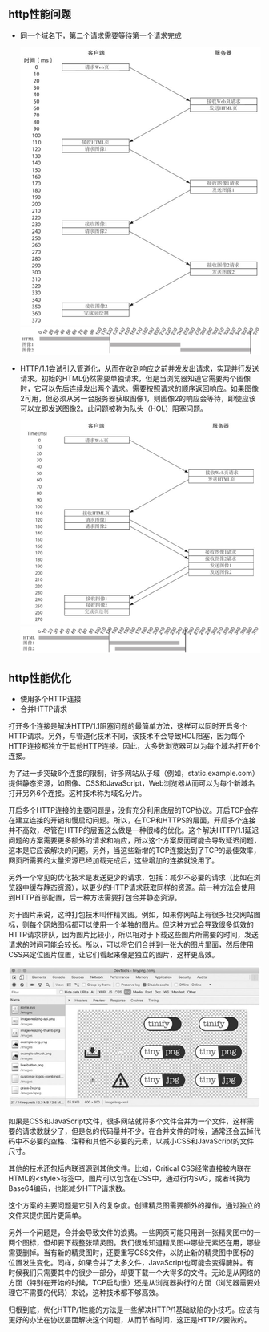 ## http性能问题

* 同一个域名下，第二个请求需要等待第一个请求完成

    ![](./img/1.jpeg)
    ![](./img/3.jpeg)

* HTTP/1.1尝试引入管道化，从而在收到响应之前并发发出请求，实现并行发送请求。初始的HTML仍然需要单独请求，但是当浏览器知道它需要两个图像时，它可以先后连续发出两个请求。需要按照请求的顺序返回响应。如果图像2可用，但必须从另一台服务器获取图像1，则图像2的响应会等待，即使应该可以立即发送图像2。此问题被称为队头（HOL）阻塞问题。

    ![](./img/2.jpeg)
    ![](./img/4.jpeg)

    
## http性能优化

* 使用多个HTTP连接
* 合并HTTP请求

打开多个连接是解决HTTP/1.1阻塞问题的最简单方法，这样可以同时开启多个HTTP请求。另外，与管道化技术不同，该技术不会导致HOL阻塞，因为每个HTTP连接都独立于其他HTTP连接。因此，大多数浏览器可以为每个域名打开6个连接。

为了进一步突破6个连接的限制，许多网站从子域（例如，static.example.com）提供静态资源，如图像、CSS和JavaScript，Web浏览器从而可以为每个新域名打开另外6个连接。这种技术称为域名分片。

开启多个HTTP连接的主要问题是，没有充分利用底层的TCP协议。开启TCP会存在建立连接的开销和慢启动问题。所以，在TCP和HTTPS的层面，开启多个连接并不高效，尽管在HTTP的层面这么做是一种很棒的优化。这个解决HTTP/1.1延迟问题的方案需要更多额外的请求和响应，所以这个方案反而可能会导致延迟问题，这本是它应该解决的问题。另外，当这些新增的TCP连接达到了TCP的最佳效率，网页所需要的大量资源已经加载完成后，这些增加的连接就没用了。

另外一个常见的优化技术是发送更少的请求，包括：减少不必要的请求（比如在浏览器中缓存静态资源），以更少的HTTP请求获取同样的资源。前一种方法会使用到HTTP首部配置，后一种方法需要打包合并静态资源。

对于图片来说，这种打包技术叫作精灵图。例如，如果你网站上有很多社交网站图标，则每个网站图标都可以使用一个单独的图片。但这种方式会导致很多低效的HTTP请求排队，因为图片比较小，所以相对于下载这些图片所需要的时间，发送请求的时间可能会较长。所以，可以将它们合并到一张大的图片里面，然后使用CSS来定位图片位置，让它们看起来像是独立的图片，这样更高效。

![](./img/5.jpeg)

如果是CSS和JavaScript文件，很多网站就将多个文件合并为一个文件，这样需要的请求数就少了，但是总的代码量并不少。在合并文件的时候，通常还会去掉代码中不必要的空格、注释和其他不必要的元素，以减小CSS和JavaScript的文件尺寸。

其他的技术还包括内联资源到其他文件。比如，Critical CSS经常直接被内联在HTML的\<style>标签中。图片可以包含在CSS中，通过行内SVG，或者转换为Base64编码，也能减少HTTP请求数。

这个方案的主要问题是它引入的复杂度。创建精灵图需要额外的操作，通过独立的文件来提供图片更简单。

另外一个问题是，合并会导致文件的浪费。一些网页可能只用到一张精灵图中的一两个图标，但却要下载整张精灵图。我们很难知道精灵图中哪些元素还在用，哪些需要删掉。当有新的精灵图时，还要重写CSS文件，以防止新的精灵图中图标的位置发生变化。同样，如果合并了太多文件，JavaScript也可能会变得臃肿。有时候我们只需要其中的很少一部分，却要下载一个大得多的文件。无论是从网络的方面（特别在开始的时候，TCP启动慢）还是从浏览器执行的方面（浏览器需要处理它不需要的代码）来说，这种技术都不够高效。

归根到底，优化HTTP/1性能的方法是一些解决HTTP/1基础缺陷的小技巧。应该有更好的办法在协议层面解决这个问题，从而节省时间，这正是HTTP/2要做的。